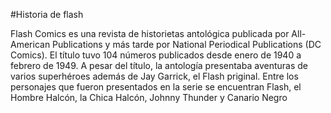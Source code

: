 #Historia de flash

Flash Comics es una revista de historietas antológica publicada por All-American Publications y más tarde por National Periodical Publications (DC Comics). El título tuvo 104 números publicados desde enero de 1940 a febrero de 1949. A pesar del título, la antología presentaba aventuras de varios superhéroes además de Jay Garrick, el Flash priginal. Entre los personajes que fueron presentados en la serie se encuentran Flash, el Hombre Halcón, la Chica Halcón, Johnny Thunder y Canario Negro
